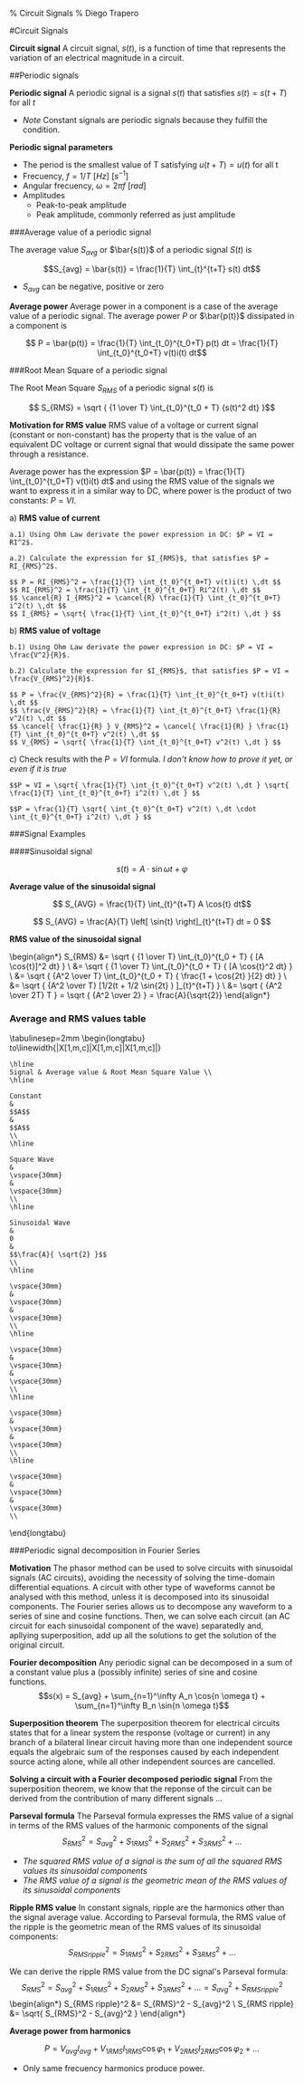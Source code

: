 % Circuit Signals
% Diego Trapero

#Circuit Signals

**Circuit signal** A circuit signal, $s(t)$, is a function of time that represents the variation of an electrical magnitude in a circuit.



##Periodic signals

**Periodic signal** A periodic signal is a signal $s(t)$ that satisfies $s(t) = s(t + T)$ for all $t$

* *Note* Constant signals are periodic signals because they fulfill the condition.

**Periodic signal parameters**

* The period is the smallest value of T satisfying $u(t + T) = u(t)$ for all t
* Frecuency,  $f = 1/T$ $[Hz]$ $[s^{-1}]$
* Angular frecuency, $\omega = 2 \pi f$ $[rad]$
* Amplitudes
	* Peak-to-peak amplitude
	* Peak amplitude, commonly referred as just amplitude



###Average value of a periodic signal

The average value $S_{avg}$ or $\bar{s(t)}$ of a periodic signal $S(t)$ is

$$S_{avg} = \bar{s(t)} = \frac{1}{T} \int_{t}^{t+T} s(t) dt$$

* $S_{avg}$ can be negative, positive or zero

**Average power** Average power in a component is a case of the average value of a periodic signal. The average power $P$ or $\bar{p(t)}$ dissipated in a component is

$$ P = \bar{p(t)} = \frac{1}{T} \int_{t_0}^{t_0+T} p(t) dt = \frac{1}{T} \int_{t_0}^{t_0+T} v(t)i(t) dt$$



###Root Mean Square of a periodic signal

The Root Mean Square $S_{RMS}$ of a periodic signal $s(t)$ is

$$ S_{RMS} = \sqrt { {1 \over T} \int_{t_0}^{t_0 + T} {s(t)^2 dt} }$$

**Motivation for RMS value** RMS value of a voltage or current signal (constant or non-constant) has the property that is the value of an equivalent DC voltage or current signal that would dissipate the same power through a resistance.

Average power has the expression $P = \bar{p(t)} = \frac{1}{T} \int_{t_0}^{t_0+T} v(t)i(t) dt$ and using the RMS value of the signals we want to express it in a similar way to DC, where power is the product of two constants: $P = VI$. 

a) **RMS value of current**

	a.1) Using Ohm Law derivate the power expression in DC: $P = VI = RI^2$.

	a.2) Calculate the expression for $I_{RMS}$, that satisfies $P = RI_{RMS}^2$.

	$$ P = RI_{RMS}^2 = \frac{1}{T} \int_{t_0}^{t_0+T} v(t)i(t) \,dt $$
	$$ RI_{RMS}^2 = \frac{1}{T} \int_{t_0}^{t_0+T} Ri^2(t) \,dt $$
	$$ \cancel{R} I_{RMS}^2 = \cancel{R} \frac{1}{T} \int_{t_0}^{t_0+T} i^2(t) \,dt $$
	$$ I_{RMS} = \sqrt{ \frac{1}{T} \int_{t_0}^{t_0+T} i^2(t) \,dt } $$

b) **RMS value of voltage**

	b.1) Using Ohm Law derivate the power expression in DC: $P = VI = \frac{V^2}{R}$.

	b.2) Calculate the expression for $I_{RMS}$, that satisfies $P = VI = \frac{V_{RMS}^2}{R}$.

	$$ P = \frac{V_{RMS}^2}{R} = \frac{1}{T} \int_{t_0}^{t_0+T} v(t)i(t) \,dt $$
	$$ \frac{V_{RMS}^2}{R} = \frac{1}{T} \int_{t_0}^{t_0+T} \frac{1}{R} v^2(t) \,dt $$
	$$ \cancel{ \frac{1}{R} } V_{RMS}^2 = \cancel{ \frac{1}{R} } \frac{1}{T} \int_{t_0}^{t_0+T} v^2(t) \,dt $$
	$$ V_{RMS} = \sqrt{ \frac{1}{T} \int_{t_0}^{t_0+T} v^2(t) \,dt } $$

c) Check results with the $P = VI$ formula. *I don't know how to prove it yet, or even if it is true*

	$$P = VI = \sqrt{ \frac{1}{T} \int_{t_0}^{t_0+T} v^2(t) \,dt } \sqrt{ \frac{1}{T} \int_{t_0}^{t_0+T} i^2(t) \,dt } $$

	$$P = \frac{1}{T} \sqrt{ \int_{t_0}^{t_0+T} v^2(t) \,dt \cdot \int_{t_0}^{t_0+T} i^2(t) \,dt } $$


###Signal Examples



####Sinusoidal signal

$$s(t) = A \cdot \sin{\omega t + \varphi}$$

**Average value of the sinusoidal signal**

$$ S_{AVG} = \frac{1}{T} \int_{t}^{t+T} A \cos{t} dt$$

$$ S_{AVG} = \frac{A}{T} \left[ \sin{t} \right]_{t}^{t+T} dt = 0 $$

**RMS value of the sinusoidal signal**

\begin{align*}
S_{RMS} &= \sqrt { {1 \over T} \int_{t_0}^{t_0 + T} { [A \cos{t}]^2 dt} } \\
        &= \sqrt { {1 \over T} \int_{t_0}^{t_0 + T} { [A \cos{t}^2 dt} } \\
        &= \sqrt { {A^2 \over T} \int_{t_0}^{t_0 + T} { \frac{1 + \cos{2t} }{2} dt} } \\
        &= \sqrt { {A^2 \over T} [1/2(t + 1/2 \sin{2t} ) ]_{t}^{t+T} } \\
        &= \sqrt { {A^2 \over 2T} T } = \sqrt { {A^2 \over 2} } = \frac{A}{\sqrt{2}}
\end{align*}

### Average and RMS values table

\tabulinesep=2mm
\begin{longtabu} to\linewidth{|X[1,m,c]|X[1,m,c]|X[1,m,c]|}

	\hline
	Signal & Average value & Root Mean Square Value \\
	\hline

	Constant
	&
	$$A$$
	&
	$$A$$
	\\
	\hline

	Square Wave
	&
	\vspace{30mm}
	&
	\vspace{30mm}
	\\
	\hline
	
	Sinusoidal Wave
	&
	0
	&
	$$\frac{A}{ \sqrt{2} }$$
	\\
	\hline

	\vspace{30mm}
	&
	\vspace{30mm}
	&
	\vspace{30mm}
	\\
	\hline

	\vspace{30mm}
	&
	\vspace{30mm}
	&
	\vspace{30mm}
	\\
	\hline

	\vspace{30mm}
	&
	\vspace{30mm}
	&
	\vspace{30mm}
	\\
	\hline

	\vspace{30mm}
	&
	\vspace{30mm}
	&
	\vspace{30mm}
	\\


\end{longtabu}

###Periodic signal decomposition in Fourier Series

**Motivation** The phasor method can be used to solve circuits with sinusoidal signals (AC circuits), avoiding the necessity of solving the time-domain differential equations. A circuit with other type of waveforms cannot be analysed with this method, unless it is decomposed into its sinusoidal components. The Fourier series allows us to decompose any waveform to a series of sine and cosine functions. Then, we can solve each circuit (an AC circuit for each sinusoidal component of the wave) separatedly and, apllying superposition, add up all the solutions to get the solution of the original circuit.

**Fourier decomposition** Any periodic signal can be decomposed in a sum of a constant value plus a (possibly infinite) series of sine and cosine functions.
$$s(x) = S_{avg} + \sum_{n=1}^\infty A_n \cos{n \omega t} + \sum_{n=1}^\infty B_n \sin{n \omega t}$$

**Superposition theorem** The superposition theorem for electrical circuits states that for a linear system the response (voltage or current) in any branch of a bilateral linear circuit having more than one independent source equals the algebraic sum of the responses caused by each independent source acting alone, while all other independent sources are cancelled.

**Solving a circuit with a Fourier decomposed periodic signal** From the superposition theorem, we know that the reponse of the circuit can be derived from the contribution of many different signals ...

**Parseval formula** The Parseval formula expresses the RMS value of a signal in terms of the RMS values of the harmonic components of the signal
$$ S_{RMS}^2 = S_{avg}^2 + S_{1 RMS}^2 + S_{2 RMS}^2 + S_{3 RMS}^2 + ... $$

* *The squared RMS value of a signal is the sum of all the squared RMS values its sinusoidal components*
* *The RMS value of a signal is the geometric mean of the RMS values of its sinusoidal components*

**Ripple RMS value** In constant signals, ripple are the harmonics other than the signal average value. According to Parseval formula, the RMS value of the ripple is the geometric mean of the RMS values of its sinusoidal components:
$$ S_{RMS ripple}^2 = S_{1 RMS}^2 + S_{2 RMS}^2 + S_{3 RMS}^2 + ... $$

We can derive the ripple RMS value from the DC signal's Parseval formula:
$$ S_{RMS}^2 = S_{avg}^2 + S_{1 RMS}^2 + S_{2 RMS}^2 + S_{3 RMS}^2 + ... = S_{avg}^2 + S_{RMSripple}^2 $$
\begin{align*}
S_{RMS ripple}^2 &= S_{RMS}^2 - S_{avg}^2 \\
S_{RMS ripple}   &= \sqrt{ S_{RMS}^2 - S_{avg}^2 }
\end{align*}

**Average power from harmonics**

$$P = V_{avg} I_{avg} + V_{1 RMS} I_{1 RMS} \cos{\varphi_1} + V_{2 RMS} I_{2 RMS} \cos{\varphi_2} + ... $$

* Only same frecuency harmonics produce power.






